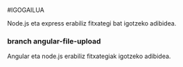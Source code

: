 
#IGOGAILUA

Node.js eta express erabiliz fitxategi bat igotzeko adibidea.

### branch angular-file-upload

Angular eta node.js erabiliz fitxategiak igotzeko adibidea.